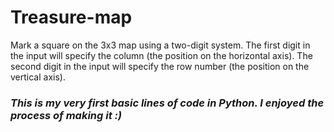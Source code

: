 # Treasure-map
Mark a square on the 3x3 map using a two-digit system. 
The first digit in the input will specify the column (the position on the horizontal axis).
The second digit in the input will specify the row number (the position on the vertical axis). 
### *This is my very first basic lines of code in Python. I enjoyed the process of making it :)*

